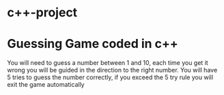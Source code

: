 # c++-project
# Guessing Game coded in c++ 
You will need to guess a number between 1 and 10, each time you get it wrong you will be guided in the direction to the right number.
You will have 5 tries to guess the number correctly, if you exceed the 5 try rule you will exit the game automatically

